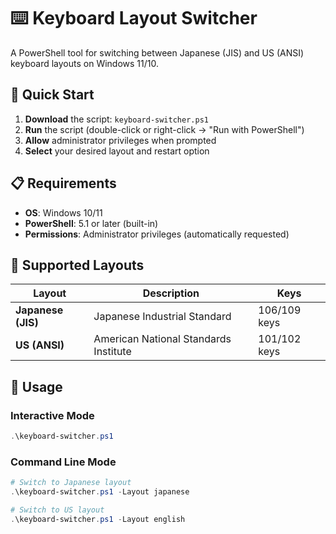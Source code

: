# ⌨️ Keyboard Layout Switcher

A PowerShell tool for switching between Japanese (JIS) and US (ANSI) keyboard layouts on Windows 11/10.

## 🚀 Quick Start

1. **Download** the script: `keyboard-switcher.ps1`
2. **Run** the script (double-click or right-click → "Run with PowerShell")
3. **Allow** administrator privileges when prompted
4. **Select** your desired layout and restart option

## 📋 Requirements

- **OS**: Windows 10/11
- **PowerShell**: 5.1 or later (built-in)
- **Permissions**: Administrator privileges (automatically requested)

## 🎯 Supported Layouts

| Layout | Description | Keys |
|--------|-------------|------|
| **Japanese (JIS)** | Japanese Industrial Standard | 106/109 keys |
| **US (ANSI)** | American National Standards Institute | 101/102 keys |

## 📖 Usage

### Interactive Mode
```powershell
.\keyboard-switcher.ps1
```

### Command Line Mode
```powershell
# Switch to Japanese layout
.\keyboard-switcher.ps1 -Layout japanese

# Switch to US layout  
.\keyboard-switcher.ps1 -Layout english
```
